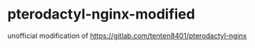 # pterodactyl-nginx-modified

unofficial modification of https://gitlab.com/tenten8401/pterodactyl-nginx
